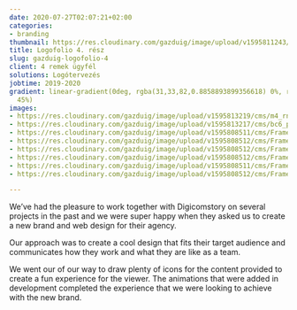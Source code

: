 ```yaml
---
date: 2020-07-27T02:07:21+02:00
categories:
- branding
thumbnail: https://res.cloudinary.com/gazduig/image/upload/v1595811243/cms/PENS-3_h6iptr.png
title: Logofolio 4. rész
slug: gazduig-logofolio-4
client: 4 remek ügyfél
solutions: Logótervezés
jobtime: 2019-2020
gradient: linear-gradient(0deg, rgba(31,33,82,0.8858893899356618) 0%, rgba(53,149,130,0)
  45%)
images:
- https://res.cloudinary.com/gazduig/image/upload/v1595813219/cms/m4_rnvusv.jpg
- https://res.cloudinary.com/gazduig/image/upload/v1595813217/cms/bc6_pwqyt9.jpg
- https://res.cloudinary.com/gazduig/image/upload/v1595808511/cms/Frame_30_yne2ak.webp
- https://res.cloudinary.com/gazduig/image/upload/v1595808512/cms/Frame_29_tal2dx.webp
- https://res.cloudinary.com/gazduig/image/upload/v1595808512/cms/Frame_26_qqqpes.webp
- https://res.cloudinary.com/gazduig/image/upload/v1595808512/cms/Frame_25_xmujy4.webp
- https://res.cloudinary.com/gazduig/image/upload/v1595808511/cms/Frame_24_rlveb7.webp
- https://res.cloudinary.com/gazduig/image/upload/v1595808512/cms/Frame_23_miyytd.webp

---
```

We’ve had the pleasure to work together with Digicomstory on several projects in the past and we were super happy when they asked us to create a new brand and web design for their agency.

Our approach was to create a cool design that fits their target audience and communicates how they work and what they are like as a team.

We went our of our way to draw plenty of icons for the content provided to create a fun experience for the viewer. The animations that were added in development completed the experience that we were looking to achieve with the new brand.